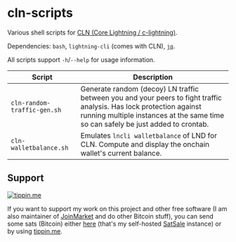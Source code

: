 # cln-scripts

Various shell scripts for [CLN (Core Lightning / c-lightning)](https://github.com/ElementsProject/lightning).

Dependencies: `bash`, `lightning-cli` (comes with CLN), [`jq`](https://github.com/stedolan/jq).

All scripts support `-h`/`--help` for usage information.

| Script | Description |
| --- | --- |
| `cln-random-traffic-gen.sh` | Generate random (decoy) LN traffic between you and your peers to fight traffic analysis. Has lock protection against running multiple instances at the same time so can safely be just added to crontab. |
| `cln-walletbalance.sh` | Emulates `lncli walletbalance` of LND for CLN. Compute and display the onchain wallet's current balance. |

## Support

[![tippin.me](https://badgen.net/badge/%E2%9A%A1%EF%B8%8Ftippin.me/@kristapsk/F0918E)](https://tippin.me/@kristapsk)

If you want to support my work on this project and other free software (I am also maintainer of [JoinMarket](https://github.com/JoinMarket-Org/joinmarket-clientserver) and do other Bitcoin stuff), you can send some sats (Bitcoin) either [here](https://donate.kristapsk.lv/) (that's my self-hosted [SatSale](https://github.com/nickfarrow/SatSale) instance) or by using [tippin.me](https://tippin.me/@kristapsk).
